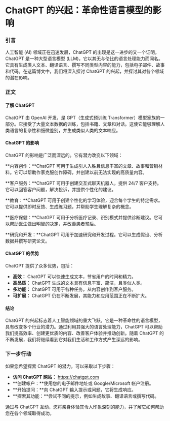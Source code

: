 # ChatGPT 的兴起：革命性语言模型的影响

### 引言

人工智能 (AI) 领域正在迅速发展，ChatGPT 的出现是这一进步的又一个证明。ChatGPT 是一种大型语言模型 (LLM)，它以其无与伦比的语言处理能力而闻名。它具有生成类人文本、翻译语言、撰写不同类型内容的能力，包括电子邮件、故事和代码。在这篇博文中，我们将深入探讨 ChatGPT 的兴起，并探讨其对各个领域的潜在影响。

### 正文

#### 了解 ChatGPT

ChatGPT 由 OpenAI 开发，是 GPT（生成式预训练 Transformer）模型家族的一部分。它接受了大量文本数据的训练，包括书籍、文章和对话。这使它能够理解人类语言的复杂性和细微差别，并生成类似人类的文本响应。

#### ChatGPT 的影响

ChatGPT 的影响是广泛而深远的。它有潜力改变以下领域：

**内容创作：**ChatGPT 可用于生成引人入胜且信息丰富的文章、故事和营销材料。它可以帮助作家克服创作障碍，并创建以前无法实现的高质量内容。

**客户服务：**ChatGPT 可用于创建交互式聊天机器人，提供 24/7 客户支持。它可以回答客户问题，解决投诉，并提供个性化的建议。

**教育：**ChatGPT 可用于创建个性化的学习体验，迎合每个学生的特定需求。它可以提供即时反馈、生成练习题，并帮助学生理解复杂的概念。

**医疗保健：**ChatGPT 可用于分析医疗记录、识别模式并提供诊断建议。它可以帮助医生做出明智的决定，并改善患者预后。

**研究和开发：**ChatGPT 可用于加速研究和开发过程。它可以生成假设、分析数据并撰写研究论文。

#### ChatGPT 的优势

ChatGPT 提供了众多优势，包括：

* **高效：** ChatGPT 可以快速生成文本，节省用户的时间和精力。
* **高品质：** ChatGPT 生成的文本具有信息丰富、简洁，且类似人类。
* **多功能：** ChatGPT 可用于各种任务，从内容创作到客户服务。
* **可扩展：** ChatGPT 仍在不断发展，其能力和应用范围正在不断扩大。

#### 结论

ChatGPT 的兴起标志着人工智能领域的重大飞跃。它是一种革命性的语言模型，具有改变多个行业的潜力。通过利用其强大的语言处理能力，ChatGPT 可以帮助我们提高效率、创建更优质的内容、改善客户体验并推动创新。随着 ChatGPT 的不断发展，我们将继续看到它对我们生活和工作方式产生深远的影响。

### 下一步行动

如果您希望探索 ChatGPT 的潜力，可以采取以下步骤：

* **访问 ChatGPT 网站：** https://chatgpt.com
* **创建帐户：**使用您的电子邮件地址或 Google/Microsoft 帐户注册。
* **开始提问：**向 ChatGPT 输入提示或问题，它将生成响应。
* **探索其功能：**尝试不同的提示，例如生成故事、翻译语言或撰写代码。

通过与 ChatGPT 互动，您将亲身体验其令人印象深刻的能力，并了解它如何帮助您在各个领域取得成功。
